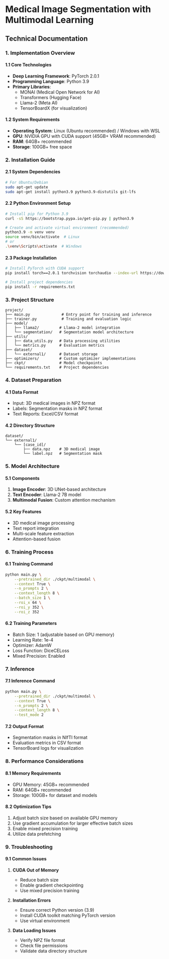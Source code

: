 # Medical Image Segmentation with Multimodal Learning
## Technical Documentation

### 1. Implementation Overview

#### 1.1 Core Technologies
- **Deep Learning Framework**: PyTorch 2.0.1
- **Programming Language**: Python 3.9
- **Primary Libraries**:
  - MONAI (Medical Open Network for AI)
  - Transformers (Hugging Face)
  - Llama-2 (Meta AI)
  - TensorBoardX (for visualization)

#### 1.2 System Requirements
- **Operating System**: Linux (Ubuntu recommended) / Windows with WSL
- **GPU**: NVIDIA GPU with CUDA support (45GB+ VRAM recommended)
- **RAM**: 64GB+ recommended
- **Storage**: 100GB+ free space

### 2. Installation Guide

#### 2.1 System Dependencies
```bash
# For Ubuntu/Debian
sudo apt-get update
sudo apt-get install python3.9 python3.9-distutils git-lfs
```

#### 2.2 Python Environment Setup
```bash
# Install pip for Python 3.9
curl -sS https://bootstrap.pypa.io/get-pip.py | python3.9

# Create and activate virtual environment (recommended)
python3.9 -m venv venv
source venv/bin/activate  # Linux
# or
.\venv\Scripts\activate  # Windows
```

#### 2.3 Package Installation
```bash
# Install PyTorch with CUDA support
pip install torch==2.0.1 torchvision torchaudio --index-url https://download.pytorch.org/whl/cu118

# Install project dependencies
pip install -r requirements.txt
```

### 3. Project Structure

```
project/
├── main.py              # Entry point for training and inference
├── trainer.py           # Training and evaluation logic
├── model/              
│   ├── llama2/         # Llama-2 model integration
│   └── segmentation/   # Segmentation model architecture
├── utils/              
│   ├── data_utils.py   # Data processing utilities
│   └── metrics.py      # Evaluation metrics
├── dataset/            
│   └── external1/      # Dataset storage
├── optimizers/         # Custom optimizer implementations
├── ckpt/               # Model checkpoints
└── requirements.txt    # Project dependencies
```

### 4. Dataset Preparation

#### 4.1 Data Format
- Input: 3D medical images in NPZ format
- Labels: Segmentation masks in NPZ format
- Text Reports: Excel/CSV format

#### 4.2 Directory Structure
```
dataset/
└── external1/
    └── [case_id]/
        ├── data.npz    # 3D medical image
        └── label.npz   # Segmentation mask
```

### 5. Model Architecture

#### 5.1 Components
1. **Image Encoder**: 3D UNet-based architecture
2. **Text Encoder**: Llama-2 7B model
3. **Multimodal Fusion**: Custom attention mechanism

#### 5.2 Key Features
- 3D medical image processing
- Text report integration
- Multi-scale feature extraction
- Attention-based fusion

### 6. Training Process

#### 6.1 Training Command
```bash
python main.py \
    --pretrained_dir ./ckpt/multimodal \
    --context True \
    --n_prompts 2 \
    --context_length 8 \
    --batch_size 1 \
    --roi_x 64 \
    --roi_y 352 \
    --roi_z 352
```

#### 6.2 Training Parameters
- Batch Size: 1 (adjustable based on GPU memory)
- Learning Rate: 1e-4
- Optimizer: AdamW
- Loss Function: DiceCELoss
- Mixed Precision: Enabled

### 7. Inference

#### 7.1 Inference Command
```bash
python main.py \
    --pretrained_dir ./ckpt/multimodal \
    --context True \
    --n_prompts 2 \
    --context_length 8 \
    --test_mode 2
```

#### 7.2 Output Format
- Segmentation masks in NIfTI format
- Evaluation metrics in CSV format
- TensorBoard logs for visualization

### 8. Performance Considerations

#### 8.1 Memory Requirements
- GPU Memory: 45GB+ recommended
- RAM: 64GB+ recommended
- Storage: 100GB+ for dataset and models

#### 8.2 Optimization Tips
1. Adjust batch size based on available GPU memory
2. Use gradient accumulation for larger effective batch sizes
3. Enable mixed precision training
4. Utilize data prefetching

### 9. Troubleshooting

#### 9.1 Common Issues
1. **CUDA Out of Memory**
   - Reduce batch size
   - Enable gradient checkpointing
   - Use mixed precision training

2. **Installation Errors**
   - Ensure correct Python version (3.9)
   - Install CUDA toolkit matching PyTorch version
   - Use virtual environment

3. **Data Loading Issues**
   - Verify NPZ file format
   - Check file permissions
   - Validate data directory structure





